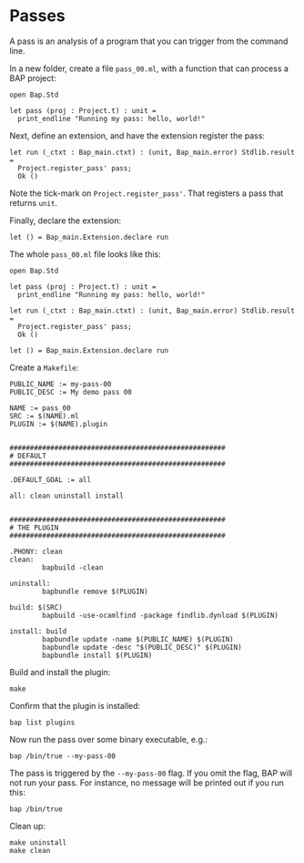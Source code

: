 # Passes

A pass is an analysis of a program that you can trigger from the command line.

In a new folder, create a file `pass_00.ml`, with a function that can process a BAP project:

```
open Bap.Std

let pass (proj : Project.t) : unit =
  print_endline "Running my pass: hello, world!"
```

Next, define an extension, and have the extension register the pass:

```
let run (_ctxt : Bap_main.ctxt) : (unit, Bap_main.error) Stdlib.result =
  Project.register_pass' pass;
  Ok ()
```

Note the tick-mark on `Project.register_pass'`. That registers a pass that returns `unit`. 

Finally, declare the extension:

```
let () = Bap_main.Extension.declare run
```

The whole `pass_00.ml` file looks like this:

```
open Bap.Std

let pass (proj : Project.t) : unit =
  print_endline "Running my pass: hello, world!"

let run (_ctxt : Bap_main.ctxt) : (unit, Bap_main.error) Stdlib.result =
  Project.register_pass' pass;
  Ok ()

let () = Bap_main.Extension.declare run
```

Create a `Makefile`:

```
PUBLIC_NAME := my-pass-00
PUBLIC_DESC := My demo pass 00

NAME := pass_00
SRC := $(NAME).ml
PLUGIN := $(NAME).plugin


#####################################################
# DEFAULT
#####################################################

.DEFAULT_GOAL := all

all: clean uninstall install


#####################################################
# THE PLUGIN
#####################################################

.PHONY: clean
clean:
        bapbuild -clean

uninstall:
        bapbundle remove $(PLUGIN)

build: $(SRC)
        bapbuild -use-ocamlfind -package findlib.dynload $(PLUGIN)

install: build
        bapbundle update -name $(PUBLIC_NAME) $(PLUGIN)
        bapbundle update -desc "$(PUBLIC_DESC)" $(PLUGIN)
        bapbundle install $(PLUGIN)
```

Build and install the plugin:

```
make
```

Confirm that the plugin is installed:

```
bap list plugins
```

Now run the pass over some binary executable, e.g.:

```
bap /bin/true --my-pass-00
```

The pass is triggered by the `--my-pass-00` flag. If you omit the flag, BAP will not run your pass. For instance, no message will be printed out if you run this:

```
bap /bin/true
```

Clean up:

```
make uninstall 
make clean
```
